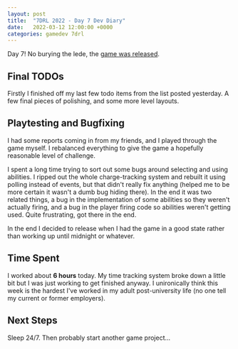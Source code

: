 ```yaml
---
layout: post
title:  "7DRL 2022 - Day 7 Dev Diary"
date:   2022-03-12 12:00:00 +0000
categories: gamedev 7drl
---
```


Day 7! No burying the lede, the [game was released](https://mrhthepie.itch.io/knights-in-the-round).

## Final TODOs

Firstly I finished off my last few todo items from the list posted yesterday. A few final pieces of polishing, and some more level layouts.

## Playtesting and Bugfixing

I had some reports coming in from my friends, and I played through the game myself. I rebalanced everything to give the game a hopefully reasonable level of challenge.

I spent a long time trying to sort out some bugs around selecting and using abilities. I ripped out the whole charge-tracking system and rebuilt it using polling instead of events, but that didn't really fix anything (helped me to be more certain it wasn't a dumb bug hiding there). In the end it was two related things, a bug in the implementation of some abilities so they weren't actually firing, and a bug in the player firing code so abilities weren't getting used. Quite frustrating, got there in the end.

In the end I decided to release when I had the game in a good state rather than working up until midnight or whatever.

## Time Spent

I worked about **6 hours** today. My time tracking system broke down a little bit but I was just working to get finished anyway. I unironically think this week is the hardest I've worked in my adult post-university life (no one tell my current or former employers).

## Next Steps

Sleep 24/7. Then probably start another game project...
